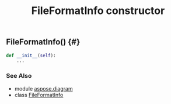 ﻿---
title: FileFormatInfo constructor
second_title: Aspose.Diagram for Python via .NET API References
description: 
type: docs
weight: 10
url: /python-net/aspose.diagram/fileformatinfo/__init__/
is_root: false
---

## FileFormatInfo() {#}



```python
def __init__(self):
    ...
```





### See Also
* module [aspose.diagram](../../)
* class [FileFormatInfo](/diagram/python-net/aspose.diagram/fileformatinfo)
